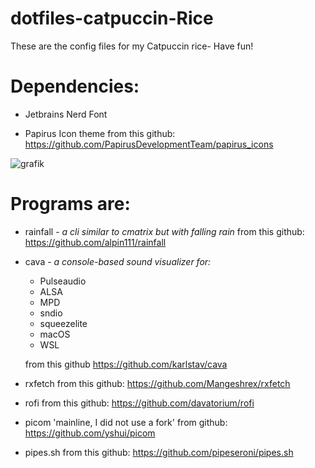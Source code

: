 # dotfiles-catpuccin-Rice
These are the config files for my Catpuccin rice- Have fun!


# Dependencies: 

- Jetbrains Nerd Font

- Papirus Icon theme
  from this github: https://github.com/PapirusDevelopmentTeam/papirus_icons

![grafik](https://user-images.githubusercontent.com/91160845/179303606-d09ae351-1632-42b0-9700-c195e4da97f4.png)

# Programs are:





- rainfall - *a cli similar to cmatrix but with falling rain*
  from this github: https://github.com/alpin111/rainfall
  
- cava - *a console-based sound visualizer for:*
   - Pulseaudio
   - ALSA
   - MPD
   - sndio
   - squeezelite
   - macOS
   - WSL


  from this github https://github.com/karlstav/cava
  
- rxfetch 
  from this github: https://github.com/Mangeshrex/rxfetch
  
- rofi
  from this github: https://github.com/davatorium/rofi
  
- picom 'mainline, I did not use a fork'
  from github: https://github.com/yshui/picom
  
- pipes.sh 
  from this github: https://github.com/pipeseroni/pipes.sh
  
  






